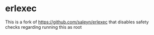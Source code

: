 # erlexec #

This is a fork of https://github.com/saleyn/erlexec that disables safety checks regarding running this as root
